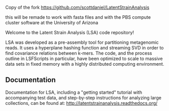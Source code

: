 Copy of the fork https://github.com/scottdaniel/LatentStrainAnalysis

this will be remade to work with fasta files and with the PBS compute cluster software at the University of Arizona

Welcome to the Latent Strain Analysis (LSA) code repository!

LSA was developed as a pre-assembly tool for partitioning metagenomic reads. It uses a hyperplane hashing function and streaming SVD in order to find covariance relations between k-mers. The code, and the process outline in LSFScripts in particular, have been optimized to scale to massive data sets in fixed memory with a highly distributed computing environment.

## Documentation ##
Documentation for LSA, including a "getting started" tutorial with accompanying test data, and step-by-step instructions for analyzing large collections, can be found at: http://latentstrainanalysis.readthedocs.org/
